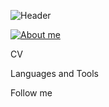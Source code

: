 ![Header](https://github.com/abakina/abakina/assets/132901668/6f4f29a3-6ff0-4983-b203-d5eaf2568c25)

[![About me](https://readme-typing-svg.demolab.com?font=Fira+Code&weight=500&pause=1000&color=1C7AF7&random=false&width=435&lines=Hi!+I'm+Alena+QA+Engineer)](https://git.io/typing-svg)



CV

Languages and Tools

Follow me
